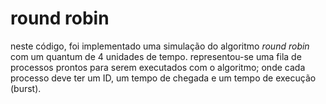 # round robin

neste código, foi implementado uma simulação do algoritmo _round robin_ com um quantum de 4 unidades de tempo. representou-se uma fila de processos prontos para serem executados com o algoritmo; onde cada processo deve ter um ID, um tempo de chegada e um tempo de execução (burst).
